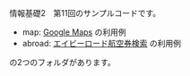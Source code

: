 情報基礎2　第11回のサンプルコードです。

* map: [Google Maps](https://developers.google.com/maps/documentation/javascript/?hl=ja) の利用例
* abroad: [エイビーロード航空券検索](http://webservice.recruit.co.jp/ab-road-air/) の利用例

の2つのフォルダがあります。
